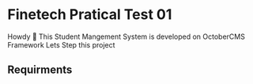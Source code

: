 # Finetech Pratical Test 01
Howdy 👋 This Student Mangement System is developed on OctoberCMS Framework
Lets Step this project
## Requirments

